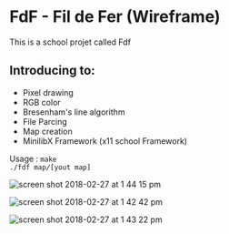 # FdF - Fil de Fer (Wireframe)

This is a school projet called Fdf

<h2>Introducing to:</h2>
<ul>
  <li>Pixel drawing</li>
  <li>RGB color</li>
  <li>Bresenham's line algorithm</li>
  <li>File Parcing</li>
  <li>Map creation</li>
  <li>MinilibX Framework (x11 school Framework)</li>
  </ul>

Usage : `make`<br />
`./fdf map/[yout map]`

![screen shot 2018-02-27 at 1 44 15 pm](https://user-images.githubusercontent.com/27351943/36729610-126a4316-1bc5-11e8-9796-d6cb704533d5.png)

![screen shot 2018-02-27 at 1 42 42 pm](https://user-images.githubusercontent.com/27351943/36729626-211fd722-1bc5-11e8-81ac-c9f60179ad59.png)

![screen shot 2018-02-27 at 1 43 22 pm](https://user-images.githubusercontent.com/27351943/36729627-21335ee6-1bc5-11e8-9f07-5d91c9cb62d0.png)
